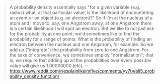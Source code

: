 > A probability density essentially says "for a given variable (e.g. radius) what, at that particular value, is the likelihood of encountering an event or an object (e.g. an electron)?"
> So if I'm at the nucleus of a atom and I move to, say, one Angstrom away, at one Angstrom there is a certain likelihood I will spot an electron.
> But we like to not just ask for the probability at one point; we'd sometimes like to find the probability for a range of points: What is the probability of finding an electron between the nucleus and one Angstrom, for example.
> So we add up ("integrate") the probability from zero to one Angstrom.
> For the sake of convenience, we sometimes employ "normalization"; that is, we require that adding up all the probabilities over every possible value will give us 1.00000000 (etc).
> -- https://www.reddit.com/r/explainlikeimfive/comments/yy7tv/eli5_probability_density_function/
